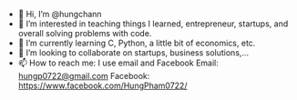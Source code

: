 - 👋 Hi, I’m @hungchann
- 👀 I’m interested in teaching things I learned, entrepreneur, startups, and overall solving problems with code.
- 🌱 I’m currently learning C, Python, a little bit of economics, etc.
- 💞️ I’m looking to collaborate on startups, business solutions,...
- 📫 How to reach me: I use email and Facebook
Email: hungp0722@gmail.com
Facebook: https://www.facebook.com/HungPham0722/
<!---
hungchann/hungchann is a ✨ special ✨ repository because its `README.md` (this file) appears on your GitHub profile.
You can click the Preview link to take a look at your changes.
--->
